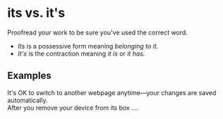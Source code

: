 # its vs. it's

Proofread your work to be sure you've used the correct word. 

  - *Its* is a possessive form meaning *belonging to it.*
  - *It's* is the contraction meaning *it is* or *it has.*

## Examples

It's OK to switch to another webpage anytime—your changes are saved automatically.   
After you remove your device from its box ....
